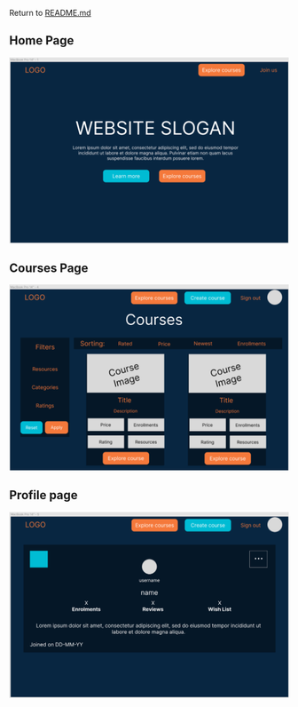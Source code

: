 Return to [README.md](../../../README.md)

## Home Page

![wireframeHomePageDesktop](../images-readme/wireframeHomeLg.png)

## Courses Page

![wireframeCoursesPageDesktop](../images-readme/wireframeCoursesLg.png)

## Profile page

![wireframeProfilePageDesktop](../images-readme/wireframeProfileLg.png)
